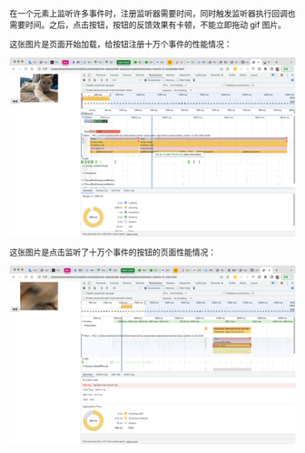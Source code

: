 在一个元素上监听许多事件时，注册监听器需要时间，同时触发监听器执行回调也需要时间。之后，点击按钮，按钮的反馈效果有卡顿，不能立即拖动 gif 图片。

这张图片是页面开始加载，给按钮注册十万个事件的性能情况：

![页面开始加载，给按钮注册十万个事件的性能情况](./performance.png)

这张图片是点击监听了十万个事件的按钮的页面性能情况：

![点击监听了十万个事件的按钮的页面性能情况](./performance2.png)